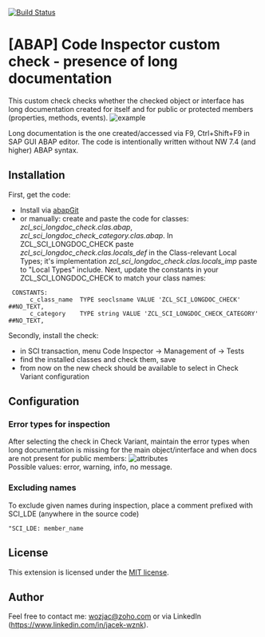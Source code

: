 [![Build Status](https://travis-ci.com/wozjac/sci-long-doc-check.svg?branch=master)](https://travis-ci.com/wozjac/sci-long-doc-check)

# [ABAP] Code Inspector custom check - presence of long documentation
This custom check checks whether the checked object or interface has long documentation created for itself and for public or protected members (properties, methods, events).
![example](http://public_repo.vipserv.org/images/sci/inspecition.png)

Long documentation is the one created/accessed via F9, Ctrl+Shift+F9 in SAP GUI ABAP editor.
The code is intentionally written without NW 7.4 (and higher) ABAP syntax. 

## Installation
First, get the code:  
- Install via [abapGit](https://github.com/larshp/abapGit)  
- or manually: create and paste the code for classes: *zcl_sci_longdoc_check.clas.abap*, *zcl_sci_longdoc_check_category.clas.abap*. In ZCL_SCI_LONGDOC_CHECK paste *zcl_sci_longdoc_check.clas.locals_def* in the  Class-relevant Local Types; it's implementation *zcl_sci_longdoc_check.clas.locals_imp* paste to "Local Types" include. Next, update the constants in your ZCL_SCI_LONGDOC_CHECK to match your class names:      
```ABAP
 CONSTANTS:
      c_class_name  TYPE seoclsname VALUE 'ZCL_SCI_LONGDOC_CHECK' ##NO_TEXT,
      c_category    TYPE string VALUE 'ZCL_SCI_LONGDOC_CHECK_CATEGORY' ##NO_TEXT,
```
  
Secondly, install the check:
- in SCI transaction, menu Code Inspector -> Management of -> Tests
- find the installed classes and check them, save
- from now on the new check should be available to select in Check Variant configuration

## Configuration
### Error types for inspection
After selecting the check in Check Variant, maintain the error types when long documentation is missing for the main object/interface and when docs are not present for public members:
![attributes](http://public_repo.vipserv.org/images/sci/sci_attributes.png)  
Possible values: error, warning, info, no message.

### Excluding names
To exclude given names during inspection, place a comment prefixed with SCI_LDE (anywhere in the source code) 
```ABAP
"SCI_LDE: member_name
```

## License
This extension is licensed under the [MIT license](http://opensource.org/licenses/MIT).

## Author
Feel free to contact me: wozjac@zoho.com or via LinkedIn (https://www.linkedin.com/in/jacek-wznk).
